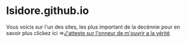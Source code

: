 # lsidore.github.io

Vous voicis sur l'un des sites,
les plus important de la decénnie
pour en savoir plus clickez ici =>[J'atteste sur l'onneur de m'ouvrir a la vérité ](isidore.tech/secret)